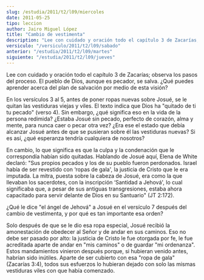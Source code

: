 ```yaml
---
slug: /estudia/2011/t2/l09/miercoles
date: 2011-05-25
tipo: leccion
author: Jairo Miguel López
title: "Cambio de vestimenta"
description: "Lee con cuidado y oración todo el capítulo 3 de Zacarías; observa los pasos del  proceso. El pueblo de Dios, aunque es pecador, se salva. ¿Qué puedes aprender  acerca del plan de salvación por medio de esta visión? En los versículos 3 al  5, antes de poner ropas nuevas sobre J..."
versiculo: "/versiculo/2011/t2/l09/sabado"
anterior: "/estudia/2011/t2/l09/martes"
siguiente: "/estudia/2011/t2/l09/jueves"
---
```


Lee con cuidado y oración todo el capítulo 3 de Zacarías; observa los pasos del proceso. El pueblo de Dios, aunque es pecador, se salva. ¿Qué puedes aprender acerca del plan de salvación por medio de esta visión?

En los versículos 3 al 5, antes de poner ropas nuevas sobre Josué, se le quitan las vestiduras viejas y viles. El texto indica que Dios ha "quitado de ti tu pecado" (verso 4). Sin embargo, ¿qué significa eso en la vida de la persona redimida? ¿Estaba Josué sin pecado, perfecto de corazón, alma y mente, para nunca caer o pecar otra vez? ¿Era ese el estado que debía alcanzar Josué antes de que se pusieran sobre él las vestiduras nuevas? Si es así, ¿qué esperanza tendría cualquiera de nosotros?

En cambio, lo que significa es que la culpa y la condenación que le correspondía habían sido quitadas. Hablando de Josué aquí, Elena de White declaró: "Sus propios pecados y los de su pueblo fueron perdonados. Israel había de ser revestido con ‘ropas de gala', la justicia de Cristo que le era imputada. La mitra, puesta sobre la cabeza de Josué, era como la que llevaban los sacerdotes, con la inscripción ‘Santidad a Jehová', lo cual significaba que, a pesar de sus antiguas transgresiones, estaba ahora capacitado para servir delante de Dios en su Santuario" (JT 2:172).

¿Qué le dice "el ángel de Jehová" a Josué en el versículo 7 después del cambio de vestimenta, y por qué es tan importante esa orden?

Solo después de que se le dio esa ropa especial, Josué recibió la amonestación de obedecer al Señor y de andar en sus caminos. Eso no debe ser pasado por alto: la justicia de Cristo le fue otorgada por fe, le fue acreditada aparte de andar en "mis caminos" o de guardar "mi ordenanza". Estos mandamientos vinieron después porque, si hubieran venido antes, habrían sido inútiles. Aparte de ser cubierto con esa "ropa de gala" (Zacarías 3:4), todos sus esfuerzos lo hubieran dejado con solo las mismas vestiduras viles con que había comenzado.

